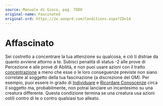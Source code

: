 ```yaml
---
source: Manuale di Gioco, pag. TODO
original-name: Fascinated
original-srd: https://2e.aonprd.com/Conditions.aspx?ID=14
---
```


# Affascinato

Sei costretto a concentrare la tua attenzione su qualcosa, e ciò ti distrae da
quanto avviene attorno a te. Subisci penalità di status -2 alle prove di
Percezione e alle prove di Abilità, e non puoi usare azioni con il tratto
[concentrazione](/tratti/concentrazione) a meno che esse o le loro conseguenze
previste non siano correlate al soggetto della tua fascinazione (a discrezione
del GM). Per esempio, puoi essere in grado di [Individuare](/azioni/individuare)
e [Ricordare Conoscenze](/azioni/ricordare-conoscenze) circa il soggetto ma,
probabilmente, non potrai lanciare un incantesimo su una creatura differente.
Questa condizione termina se una creatura usa azioni ostili contro di te o
contro qualsiasi tuo alleato.
